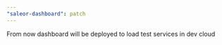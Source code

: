 ```yaml
---
"saleor-dashboard": patch
---
```


From now dashboard will be deployed to load test services in dev cloud
